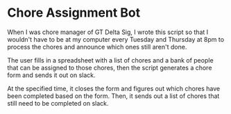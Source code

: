 # Chore Assignment Bot

When I was chore manager of GT Delta Sig, I wrote this script so that I wouldn't have to be at my computer every Tuesday and Thursday at 8pm to process the chores and announce which ones still aren't done.

The user fills in a spreadsheet with a list of chores and a bank of people that can be assigned to those chores, then the script generates a chore form and sends it out on slack.

At the specified time, it closes the form and figures out which chores have been completed based on the form. Then, it sends out a list of chores that still need to be completed on slack.
